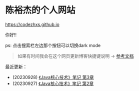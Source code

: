 # 陈裕杰的个人网站

<https://codezhxs.github.io>

你好!!

ps: 点击搜索栏左边那个按钮可以切换dark mode

> 如果有时间我会在这个网页更新博客快捷键说明 -> [参考文档](https://squidfunk.github.io/mkdocs-material/setup/setting-up-navigation/#keyboard-shortcuts-mkdocsyml)

最近更新：

- (20230928) [《Java核心技术》笔记 第3章](https://codezhxs.github.io/dev/java/CoreJava/)
- (20230927) [《Java核心技术》笔记 第2章](https://codezhxs.github.io/dev/java/CoreJava/)


